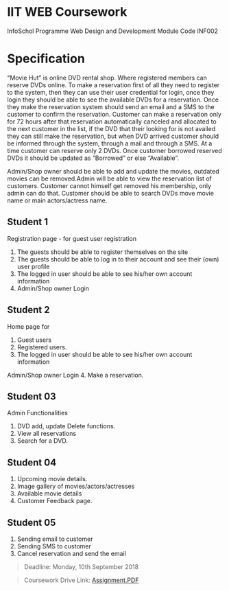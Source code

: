 # IIT WEB Coursework
InfoSchol Programme Web Design and Development Module Code INF002

# Specification
“Movie Hut” is online DVD rental shop. Where registered members can reserve DVDs online. To make a reservation first of all they need to register to the system, then they can use their user credential for login, once they login they should be able to see the available DVDs for a reservation. Once they make the reservation system should send an email and a SMS to the customer to confirm the reservation. Customer can make a reservation only for 72 hours after that reservation automatically canceled and allocated to the next customer in the list, if the DVD that their looking for is not availed they can still make the reservation, but when DVD arrived customer should be informed through the system, through a mail and through a SMS. At a time customer can reserve only 2 DVDs. Once customer borrowed reserved DVDs it should be updated as “Borrowed” or else “Available”.

Admin/Shop owner should be able to add and update the movies, outdated movies can be removed.Admin will be able to view the reservation list of customers. Customer cannot himself get removed his membership, only admin can do that. Customer should be able to search DVDs move movie name or main actors/actress name.

## Student 1
Registration page - for guest user registration
 1. The guests should be able to register themselves on the site
 2. The guests should be able to log in to their account and see their (own) user profile
 3. The logged in user should be able to see his/her own account information
 4.  Admin/Shop owner Login

## Student 2
Home page for
1. Guest users
2. Registered users.
3. The logged in user should be able to see his/her own account information 

Admin/Shop owner Login
4. Make a reservation.

## Student 03
Admin Functionalities
1. DVD add, update Delete functions.
2. View all reservations
3. Search for a DVD.

## Student 04
1. Upcoming movie details.
2. Image gallery of movies/actors/actresses
3. Available movie details
4. Customer Feedback page.

## Student 05
1. Sending email to customer
2. Sending SMS to customer
3. Cancel reservation and send the email

> Deadline: Monday, 10th September 2018

> Coursework Drive Link: [Assignment.PDF](https://drive.google.com/open?id=0B68VaxYc5S-FQjhuaHpZQ2NudkM5ZW9fVkpEaEtZb1VVRjUw)

